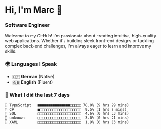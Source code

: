# Hi, I'm Marc 👋 
### Software Engineer

Welcome to my GitHub! I'm passionate about creating intuitive, high-quality web applications. Whether it's building sleek front-end designs or tackling complex back-end challenges, I'm always eager to learn and improve my skills.  

### 🌍 Languages I Speak  
- 🇩🇪 **German** (Native)  
- 🇬🇧 **English** (Fluent)

### 🤯 What I did the last 7 days

```
🔷 TypeScript   ■■■■■■■■■■■■■■■□□□□□ 78.0% (9 hrs 29 mins)
🔷 C#           ■□□□□□□□□□□□□□□□□□□□  9.5% (1 hrs 9 mins)
📄 SQL          □□□□□□□□□□□□□□□□□□□□  4.6% (0 hrs 33 mins)
📄 unknown      □□□□□□□□□□□□□□□□□□□□  3.0% (0 hrs 21 mins)
📄 XAML         □□□□□□□□□□□□□□□□□□□□  1.9% (0 hrs 13 mins)
```